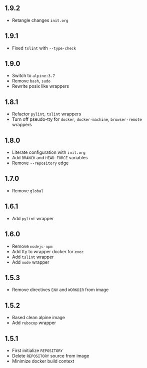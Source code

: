 ## 1.9.2

* Retangle changes `init.org`

## 1.9.1

* Fixed `tslint` with `--type-check`

## 1.9.0

* Switch to `alpine:3.7`
* Remove `bash`, `sudo`
* Rewrite posix like wrappers

## 1.8.1

* Refactor `pylint`, `tslint` wrappers
* Turn off pseudo-tty for `docker`, `docker-machine`, `browser-remote` wrappers

## 1.8.0

* Literate configuration with `init.org`
* Add `BRANCH` and `HEAD_FORCE` variables
* Remove `--repository` edge

## 1.7.0

* Remove `global`

## 1.6.1

* Add `pylint` wrapper

## 1.6.0

* Remove `nodejs-npm`
* Add tty to wrapper docker for `exec`
* Add `tslint` wrapper
* Add `node` wrapper

## 1.5.3

* Remove directives `ENV` and `WORKDIR` from image

## 1.5.2

* Based clean alpine image
* Add `rubocop` wrapper

## 1.5.1

* First initialize `REPOSITORY`
* Delete `REPOSITORY` source from image
* Minimize docker build context
